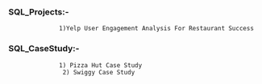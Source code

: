 ### SQL_Projects:- 
                  1)Yelp User Engagement Analysis For Restaurant Success
### SQL_CaseStudy:-
                  1) Pizza Hut Case Study 
                   2) Swiggy Case Study


